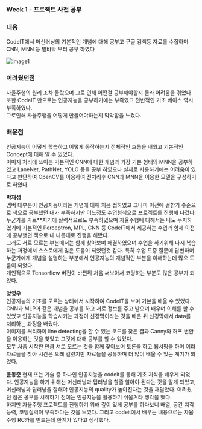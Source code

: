  ### Week 1 - 프로젝트 사전 공부
 ### **내용** 
 CodeIT에서 머신러닝의 기본적인 개념에 대해 공부고 구글 검색등 자료를 수집하며 CNN, MNN 등 밑바닥 부터 공부 하였다   
 
  ![image1](/document/images/image1.jpg)  
 ### **어려웠던점**
  자율주행의 원리 조차 몰랐으며 그로 인해 어떤걸 공부해야할지 몰라 어려움을 겪었다   
 또한 CodeIT 만으로는 인공지능을 공부하기에는 부족였고 전반적인 기초 베이스 역시 부족하였다.    
 그로인해 자율주행을 어떻게 만들어야하는지 막막함을 느겼다.
 
 ### **배운점**  
 인공지능이 어떻게 학습하고 어떻게 동작하는지 전체적인 흐름을 배웠고 기본적인 Concept에 대해 알 수 있었다.   
 이미지 처리에 쓰이는 기본적인 CNN에 대한 개념과 가장 기본 형태의 MNN을 공부하였고 LaneNet, PathNet, YOLO 등을 공부 하였으나 
 실제로 사용하기에는 어려움이 있다고 판단하여 OpenCV를 이용하여 전처리후 CNN과 MNN을 이용한 모델을 구성하기로 하였다.   
 
 **박재성**   
 멤버 대부분이 인공지능이라는 개념에 대해 처음 접하였고 그나마 이전에 겉핡기 수준으로 책으로 공부했던 내가 부족하지만 
 어느정도 수업형식으로 프로젝트를 진행해 나갔다.   
 누군가를 가르**치기에 실력적으로도 부족하였으며 자율주행에 대해서는 나도 무지하였기에 기본적인
 Perceptron, MPL, CNN 등 CodeIT에서 제공하는 수업과 함께 이전에 공부했던 책으로 내 나름대로 진행을 해봤다.   
 그래도 서로 모르는 부분에서는 함께 찾아보며 해결하였으며 수업을 하기위해 다시 복습하는 과정에서 스스로에게 많은 도움이 되었던것 같다.
 특히 수업 도중 질문에 답변하며 누군가에게 개념을 설명하는 부분에서 인공지능의 개념적인 부분을 이해하는데 많으 도움이 되었다.   
 개인적으로 Tensorflow 버전이 바뀐뒤 처음 써보아서 코딩하는 부분도 많은 공부가 되었다.
 
 **양영우**   
 인공지능의 기초를 모르는 상태에서 시작하여 CodeIT을 보며 기본을 배울 수 있었다.   
 CNN과 MLP과 같은 개념을 공부를 하고 서로 정보를 주고 받으며 배우며 이해를 할 수 있었고 인공지능을 학습시키는 과정이 신경막이라는 것을 배운 뒤 신경막에서 data를 처리하는 과정을 배웠다.   
 이미지를 처리하여 line detecting을 할 수 있는 코드를 찾은 결과 Canny와 허프 변환을 이용하는 것을 찾았고 그것에 대해 공부를 할 수 있었다.   
 모두 처음 시작한 만큼 서로 모르는 것을 함께 찾아보며 토론을 하고 웹서핑을 하며 여러 자료들을 찾아 시간은 오래 걸렸지만 자료들을 공유하며 더 많이 배울 수 있는 계기가 되었다.
 
 **윤동준**
 현재 뜨는 기술 중 하나인 인공지능을 codeit를 통해 기초 지식을 배우게 되었다. 인공지능을 하기 위해선 머신러닝과 딥러닝을 할줄 알아야 된다는 것을 알게 되었고, 
 머신러닝과 딥러닝을 잘해야 인공지능의 quality가 높아진다는 것을 깨달았다. 어려웠던 점은 공부를 시작하기 전에는 인공지능을 활용하기 쉬울거라 생각을 했다.  
 하지만 자율주행 프로젝트를 진행하기  위해 깊이 있게 공부를 하다보니 배열, 공간 지각능력, 코딩실력이 부족하다는 것을 느꼈다. 
 그리고 codeit에서 배우는 내용으로는 자율주행 RC카를 만드는데 한계가 있다고 생각했다. 
